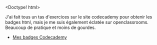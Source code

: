 <Doctype! html>
<head> <title>Semaine2</title> </head>
  <body>
    <p> J'ai fait tous un tas d'exercices sur le site codecademy pour obtenir les badges html, mais je me suis également éclatée sur openclassrooms. Beaucoup de pratique et moins de gourdes. </p>
    <ul>
      <li><a href="https://www.codecademy.com/fr/users/mongrelcaramel/achievements"> Mes badges Codecademy</a> </li>
    </ul>
  </body>
